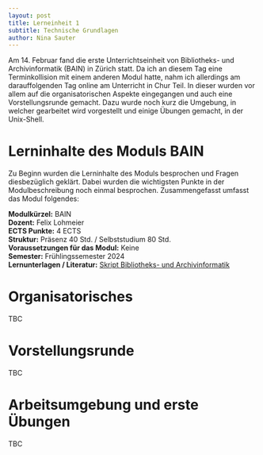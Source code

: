 ```yaml
---
layout: post
title: Lerneinheit 1
subtitle: Technische Grundlagen
author: Nina Sauter
---
```


Am 14. Februar fand die erste Unterrichtseinheit von Bibliotheks- und Archivinformatik (BAIN) in Zürich statt. Da ich an diesem Tag eine Terminkollision mit einem anderen Modul hatte, nahm ich allerdings am darauffolgenden Tag online am Unterricht in Chur Teil. In dieser wurden vor allem auf die organisatorischen Aspekte eingegangen und auch eine Vorstellungsrunde gemacht. Dazu wurde noch kurz die Umgebung, in welcher gearbeitet wird vorgestellt und einige Übungen gemacht, in der Unix-Shell.

# Lerninhalte des Moduls BAIN
Zu Beginn wurden die Lerninhalte des Moduls besprochen und Fragen diesbezüglich geklärt. Dabei wurden die wichtigsten Punkte in der Modulbeschreibung noch einmal besprochen. Zusammengefasst umfasst das Modul folgendes:

**Modulkürzel:** BAIN  
**Dozent:** Felix Lohmeier  
**ECTS Punkte:** 4 ECTS  
**Struktur:** Präsenz 40 Std. / Selbststudium 80 Std.   
**Voraussetzungen für das Modul:** Keine  
**Semester:** Frühlingssemester 2024  
**Lernunterlagen / Literatur:** [Skript Bibliotheks- und Archivinformatik](https://github.com/felixlohmeier/bibliotheks-und-archivinformatik)

# Organisatorisches
TBC

# Vorstellungsrunde 
TBC

# Arbeitsumgebung und erste Übungen
TBC
